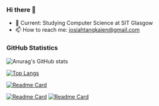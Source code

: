 ### Hi there 👋

- 🌱 Current: Studying Computer Science at SIT Glasgow
- 📫 How to reach me: josiahtangkaien@gmail.com

### GitHub Statistics
![Anurag's GitHub stats](https://github-readme-stats.vercel.app/api?username=jos-tang&show_icons=true&theme=dracula)

[![Top Langs](https://github-readme-stats.vercel.app/api/top-langs/?username=jos-tang&layout=compact&show_icons=true&theme=dracula)](https://github.com/anuraghazra/github-readme-stats)

[![Readme Card](https://github-readme-stats.vercel.app/api/pin/?username=jos-tang&repo=ML-Neural-Network&theme=tokyonight)](https://github.com/jos-tang/ML-Neural-Network)

[![Readme Card](https://github-readme-stats.vercel.app/api/pin/?username=jos-tang&repo=React-Road-Accident-Dashboard&theme=tokyonight)](https://github.com/jos-tang/React-Road-Accident-Dashboard)
[![Readme Card](https://github-readme-stats.vercel.app/api/pin/?username=jos-tang&repo=Journey-Planner&theme=tokyonight)](https://github.com/jos-tang/Journey-Planner)



<!---
- 👋 Hi, I’m @jos-tang
- 👀 I’m interested in ...
- 🌱 I’m currently learning ...
- 💞️ I’m looking to collaborate on ...
- 📫 How to reach me ...

jos-tang/jos-tang is a ✨ special ✨ repository because its `README.md` (this file) appears on your GitHub profile.
You can click the Preview link to take a look at your changes.
--->
